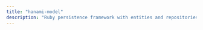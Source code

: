 ```yaml
---
title: "hanami-model"
description: "Ruby persistence framework with entities and repositories"
---
```

